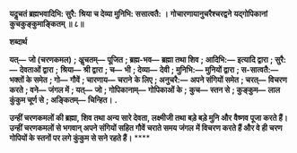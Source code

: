 **यदॢचतं ब्रह्मभवादिभि: सुरै:** **श्रिया च देव्या मुनिभि: ससात्वतै: ।** **गोचारणायानुचरैश्चरद्वने** **यद्गोपिकानां कुचकुङ्कुमाङ्कितम् ॥ ८॥** 

**शब्दार्थ** 

**यत्—** **जो (चरणकमल)** **; अॢचतम्—** **पूजित** **; ब्रह्म-भव—** **ब्रह्मा तथा शिव** **; आदिभि:—** **इत्यादि द्वारा** **; सुरै:—** **देवताओं द्वारा** **;** **श्रिया—** **श्री द्वारा** **; च—** **भी** **; देव्या—** **देवी** **; मुनिभि:—** **मुनियों द्वारा** **; स-सात्वतै:—** **भक्तों के समेत** **; गो—** **गौवें** **; चारणाय—** **चराने** **के लिए** **; अनुचरै:—** **अपने संगियों समेत** **; चरत्—** **विचरण करते** **; वने—** **जंगल में** **; यत्—** **जो** **; गोपिकानाम्—** **गोपिकाओं के** **;** **कुच—** **स्तन से** **; कुङ्कुम—** **लाल कुंकुम चूर्ण से** **; अङ्कितम्—** **चिन्हित।** **.** 

**उन्हीं चरणकमलों की ब्रह्मा, शिव तथा अन्य सारे देवता, लक्ष्मीजी तथा बड़े बड़े मुनि और** **वैष्णव पूजा करते हैं। उन्हीं चरणकमलों से भगवान् अपने संगियों सहित गौवें चराते समय जंगल** **में विचरण करते हैं और वे ही चरण गोपियों के स्तनों पर लगे कुंकुम से सने रहते हैं।** **** 